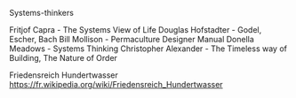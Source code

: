 Systems-thinkers

Fritjof Capra - The Systems View of Life 
Douglas Hofstadter - Godel, Escher, Bach
Bill Mollison - Permaculture Designer Manual
Donella Meadows - Systems Thinking
Christopher Alexander - The Timeless way of Building, The Nature of Order

Friedensreich Hundertwasser https://fr.wikipedia.org/wiki/Friedensreich_Hundertwasser